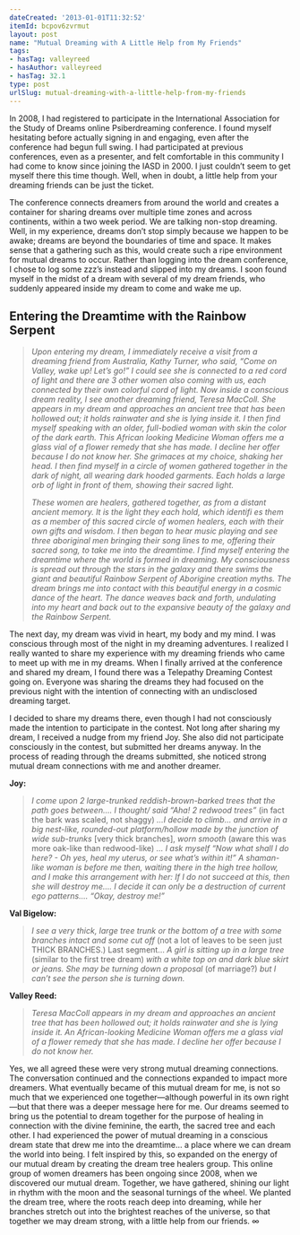 ```yaml
---
dateCreated: '2013-01-01T11:32:52'
itemId: bcpov6zvrmut
layout: post
name: "Mutual Dreaming with A Little Help from My Friends"
tags:
- hasTag: valleyreed
- hasAuthor: valleyreed
- hasTag: 32.1
type: post
urlSlug: mutual-dreaming-with-a-little-help-from-my-friends
---
```

In 2008, I had registered to participate in the International Association for the Study of Dreams online Psiberdreaming conference. I found myself hesitating before actually signing in and engaging, even after the conference had begun full swing. I had participated at previous conferences, even as a presenter, and felt comfortable in this community I had come to know since joining the IASD in 2000. I just couldn’t seem to get myself there this time though. Well, when in doubt, a little help from your dreaming friends can be just the ticket. 

The conference connects dreamers from around the world and creates a container for sharing dreams over multiple time zones and across continents, within a two week period. We are talking non-stop dreaming. Well, in my experience, dreams don’t stop simply because we happen to be awake; dreams are beyond the boundaries of time and space. It makes sense that a gathering such as this, would create such a ripe environment for mutual dreams to occur. Rather than logging into the dream conference, I chose to log some zzz’s instead and slipped into my dreams. I soon found myself in the midst of a dream with several of my dream friends, who suddenly appeared inside my dream to come and wake me up.

## Entering the Dreamtime with the Rainbow Serpent 

> *Upon entering my dream, I immediately receive a visit from a dreaming friend from Australia, Kathy Turner, who said, “Come on Valley, wake up! Let’s go!” I could see she is connected to a red cord of light and there are 3 other women also coming with us, each connected by their own colorful cord of light. Now inside a conscious dream reality, I see another dreaming friend, Teresa MacColl. She appears in my dream and approaches an ancient tree that has been hollowed out; it holds rainwater and she is lying inside it. I then find myself speaking with an older, full-bodied woman with skin the color of the dark earth. This African looking Medicine Woman offers me a glass vial of a flower remedy that she has made. I decline her offer because I do not know her. She grimaces at my choice, shaking her head. I then find myself in a circle of women gathered together in the dark of night, all wearing dark hooded garments. Each holds a large orb of light in front of them, showing their sacred light.* 
> 
> *These women are healers, gathered together, as from a distant ancient memory. It is the light they each hold, which identifi es them as a member of this sacred circle of women healers, each with their own gifts and wisdom. I then began to hear music playing and see three aboriginal men bringing their song lines to me, offering their sacred song, to take me into the dreamtime. I find myself entering the dreamtime where the world is formed in dreaming. My consciousness is spread out through the stars in the galaxy and there swims the giant and beautiful Rainbow Serpent of Aborigine creation myths. The dream brings me into contact with this beautiful energy in a cosmic dance of the heart. The dance weaves back and forth, undulating into my heart and back out to the expansive beauty of the galaxy and the Rainbow Serpent.*

The next day, my dream was vivid in heart, my body and my mind. I was conscious through most of the night in my dreaming adventures. I realized I really wanted to share my experience with my dreaming friends who came to meet up with me in my dreams. When I finally arrived at the conference and shared my dream, I found there was a Telepathy Dreaming Contest going on. Everyone was sharing the dreams they had focused on the previous night with the intention of connecting with an undisclosed dreaming target. 

I decided to share my dreams there, even though I had not consciously made the intention to participate in the contest. Not long after sharing my dream, I received a nudge from my friend Joy. She also did not participate consciously in the contest, but submitted her dreams anyway. In the process of reading through the dreams submitted, she noticed strong mutual dream connections with me and another dreamer.

**Joy:** 
> *I come upon 2 large-trunked reddish-brown-barked trees that the path goes between…. I thought/ said “Aha! 2 redwood trees”* (in fact the bark was scaled, not shaggy) *…I decide to climb… and arrive in a big nest-like, rounded-out platform/hollow made by the junction of wide sub-trunks* [very thick branches], *worn smooth* (aware this was more oak-like than redwood-like) *… I ask myself “Now what shall I do here? - Oh yes, heal my uterus, or see what’s within it!” A shaman-like woman is before me then, waiting there in the high tree hollow, and I make this arrangement with her: If I do not succeed at this, then she will destroy me…. I decide it can only be a destruction of current ego patterns.... “Okay, destroy me!”* 

**Val Bigelow:** 
> *I see a very thick, large tree trunk or the bottom of a tree with some branches intact and some cut off* (not a lot of leaves to be seen just THICK BRANCHES.) Last segment… *A girl is sitting up in a large tree* (similar to the first tree dream) *with a white top on and dark blue skirt or jeans. She may be turning down a proposal* (of marriage?) *but I can’t see the person she is turning down.*

**Valley Reed:** 
> *Teresa MacColl appears in my dream and approaches an ancient tree that has been hollowed out; it holds rainwater and she is lying inside it. An African-looking Medicine Woman offers me a glass vial of a flower remedy that she has made. I decline her offer because I do not know her.*

Yes, we all agreed these were very strong mutual dreaming connections. The conversation continued and the connections expanded to impact more dreamers. What eventually became of this mutual dream for me, is not so much that we experienced one together—although powerful in its own right—but that there was a deeper message here for me. Our dreams seemed to bring us the potential to dream together for the purpose of healing in connection with the divine feminine, the earth, the sacred tree and each other. I had experienced the power of mutual dreaming in a conscious dream state that drew me into the dreamtime… a place where we can dream the world into being. I felt inspired by this, so expanded on the energy of our mutual dream by creating the dream tree healers group. This online group of women dreamers has been ongoing since 2008, when we discovered our mutual dream. Together, we have gathered, shining our light in rhythm with the moon and the seasonal turnings of the wheel. We planted the dream tree, where the roots reach deep into dreaming, while her branches stretch out into the brightest reaches of the universe, so that together we may dream strong, with a little help from our friends. ∞
